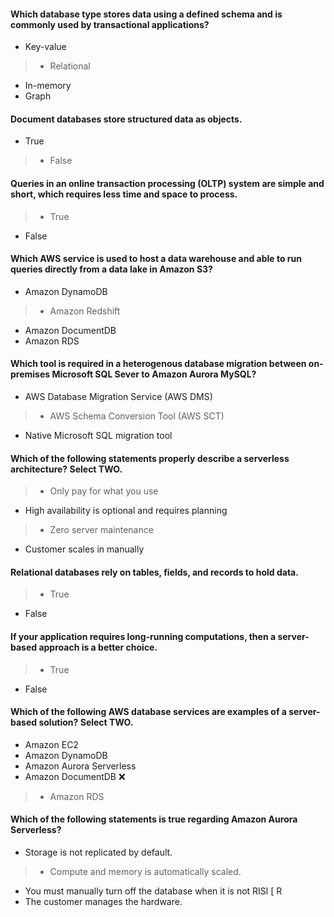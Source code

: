 #### Which database type stores data using a defined schema and is commonly used by transactional applications?

- Key-value
> - Relational
- In-memory
- Graph


#### Document databases store structured data as objects.

- True
> - False


#### Queries in an online transaction processing (OLTP) system are simple and short, which requires less time and space to process.

> - True
- False


#### Which AWS service is used to host a data warehouse and able to run queries directly from a data lake in Amazon S3?

- Amazon DynamoDB
> - Amazon Redshift
- Amazon DocumentDB
- Amazon RDS


#### Which tool is required in a heterogenous database migration between on-premises Microsoft SQL Sever to Amazon Aurora MySQL?

- AWS Database Migration Service (AWS DMS)
> - AWS Schema Conversion Tool (AWS SCT)
- Native Microsoft SQL migration tool


#### Which of the following statements properly describe a serverless architecture? Select TWO.

> - Only pay for what you use
- High availability is optional and requires planning
> - Zero server maintenance
- Customer scales in manually


#### Relational databases rely on tables, fields, and records to hold data.

> - True
- False


#### If your application requires long-running computations, then a server-based approach is a better choice.

> - True
- False


#### Which of the following AWS database services are examples of a server-based solution? Select TWO.

- Amazon EC2
- Amazon DynamoDB
- Amazon Aurora Serverless
- Amazon DocumentDB  ❌ 
> - Amazon RDS


#### Which of the following statements is true regarding Amazon Aurora Serverless?

- Storage is not replicated by default.
> - Compute and memory is automatically scaled.
- You must manually turn off the database when it is not RISl [ R
- The customer manages the hardware.

